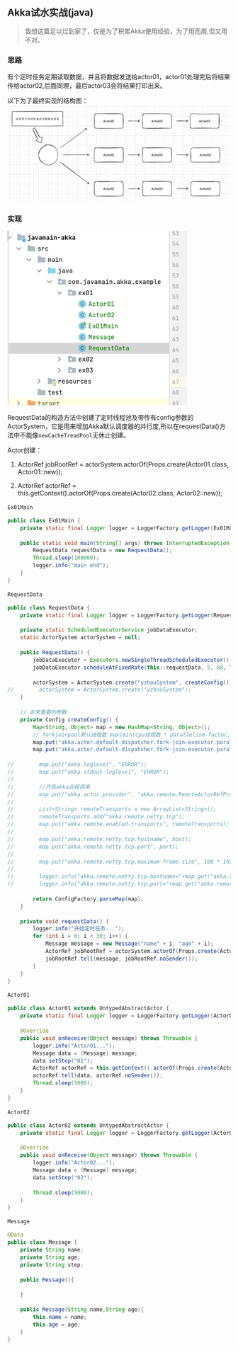 
## Akka试水实战(java)

>我想这篇足以烂到家了，仅是为了积累Akka使用经验，为了用而用,但又用不对。

### 思路
有个定时任务定期读取数据，并且将数据发送给actor01，actor01处理完后将结果传给actor02,后面同理，最后actor03会将结果打印出来。

以下为了最终实现的结构图：
![01Structure01.png](images/01Structure01.png)

### 实现
![01CodeStructure01.png](images/01CodeStructure02.png)

RequestData的构造方法中创建了定时线程池及带传有config参数的ActorSystem，它是用来增加Akka默认调度器的并行度,所以在requestData()方法中不能像`newCacheTreadPool`无休止创建。 

Actor创建：
1. ActorRef jobRootRef = actorSystem.actorOf(Props.create(Actor01.class, Actor01::new));

2. ActorRef actorRef = this.getContext().actorOf(Props.create(Actor02.class, Actor02::new));


`Ex01Main`
```java
public class Ex01Main {
    private static final Logger logger = LoggerFactory.getLogger(Ex01Main.class);

    public static void main(String[] args) throws InterruptedException {
        RequestData requestData = new RequestData();
        Thread.sleep(100000);
        logger.info("main end");
    }
}
```

`RequestData`
```java
public class RequestData {
    private static final Logger logger = LoggerFactory.getLogger(RequestData.class);

    private static ScheduledExecutorService jobDataExecutor;
    static ActorSystem actorSystem = null;

    public RequestData() {
        jobDataExecutor = Executors.newSingleThreadScheduledExecutor();
        jobDataExecutor.scheduleAtFixedRate(this::requestData, 5, 60, TimeUnit.SECONDS);

        actorSystem = ActorSystem.create("yzhouSystem", createConfig());
//        actorSystem = ActorSystem.create("yzhouSystem");
    }

    // 非常重要的参数
    private Config createConfig() {
        Map<String, Object> map = new HashMap<String, Object>();
        // forkjoinpool默认线程数 max(min(cpu线程数 * parallelism-factor, parallelism-max), 8)
        map.put("akka.actor.default-dispatcher.fork-join-executor.parallelism-factor", "1");
        map.put("akka.actor.default-dispatcher.fork-join-executor.parallelism-max", "1");

//        map.put("akka.loglevel", "ERROR");
//        map.put("akka.stdout-loglevel", "ERROR");
//
//        //开启akka远程调用
//        map.put("akka.actor.provider", "akka.remote.RemoteActorRefProvider");
//
//        List<String> remoteTransports = new ArrayList<String>();
//        remoteTransports.add("akka.remote.netty.tcp");
//        map.put("akka.remote.enabled-transports", remoteTransports);
//
//        map.put("akka.remote.netty.tcp.hostname", host);
//        map.put("akka.remote.netty.tcp.port", port);
//
//        map.put("akka.remote.netty.tcp.maximum-frame-size", 100 * 1024 * 1024);
//
//        logger.info("akka.remote.netty.tcp.hostname="+map.get("akka.remote.netty.tcp.hostname"));
//        logger.info("akka.remote.netty.tcp.port="+map.get("akka.remote.netty.tcp.port"));

        return ConfigFactory.parseMap(map);
    }

    private void requestData() {
        logger.info("开始定时任务...");
        for (int i = 0; i < 30; i++) {
            Message message = new Message("name" + i, "age" + i);
            ActorRef jobRootRef = actorSystem.actorOf(Props.create(Actor01.class, Actor01::new));
            jobRootRef.tell(message, jobRootRef.noSender());
        }
    }
}
```

`Actor01`
```java
public class Actor01 extends UntypedAbstractActor {
    private static final Logger logger = LoggerFactory.getLogger(Actor01.class);

    @Override
    public void onReceive(Object message) throws Throwable {
        logger.info("Actor01...");
        Message data = (Message) message;
        data.setStep("01");
        ActorRef actorRef = this.getContext().actorOf(Props.create(Actor02.class, Actor02::new));
        actorRef.tell(data, actorRef.noSender());
        Thread.sleep(5000);
    }
}
```

`Actor02`
```java
public class Actor02 extends UntypedAbstractActor {
    private static final Logger logger = LoggerFactory.getLogger(Actor02.class);

    @Override
    public void onReceive(Object message) throws Throwable {
        logger.info("Actor02...");
        Message data = (Message) message;
        data.setStep("02");

        Thread.sleep(5000);
    }
}
```

`Message`
```java
@Data
public class Message {
    private String name;
    private String age;
    private String step;

    public Message(){

    }

    public Message(String name,String age){
        this.name = name;
        this.age = age;
    }
}
```
